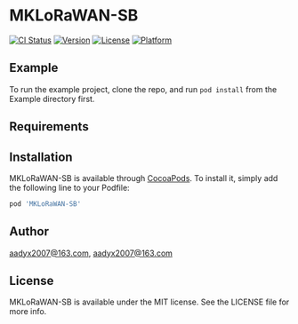 # MKLoRaWAN-SB

[![CI Status](https://img.shields.io/travis/aadyx2007@163.com/MKLoRaWAN-SB.svg?style=flat)](https://travis-ci.org/aadyx2007@163.com/MKLoRaWAN-SB)
[![Version](https://img.shields.io/cocoapods/v/MKLoRaWAN-SB.svg?style=flat)](https://cocoapods.org/pods/MKLoRaWAN-SB)
[![License](https://img.shields.io/cocoapods/l/MKLoRaWAN-SB.svg?style=flat)](https://cocoapods.org/pods/MKLoRaWAN-SB)
[![Platform](https://img.shields.io/cocoapods/p/MKLoRaWAN-SB.svg?style=flat)](https://cocoapods.org/pods/MKLoRaWAN-SB)

## Example

To run the example project, clone the repo, and run `pod install` from the Example directory first.

## Requirements

## Installation

MKLoRaWAN-SB is available through [CocoaPods](https://cocoapods.org). To install
it, simply add the following line to your Podfile:

```ruby
pod 'MKLoRaWAN-SB'
```

## Author

aadyx2007@163.com, aadyx2007@163.com

## License

MKLoRaWAN-SB is available under the MIT license. See the LICENSE file for more info.
